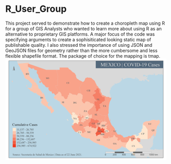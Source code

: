 # R_User_Group
This project served to demonstrate how to create a choropleth map using R for a group of GIS Analysts who wanted to learn more about using R as an alternative to proprietary GIS platforms. A major focus of the code was specifying arguments to create a sophisiticated looking static map of publishable quality. I also stressed the importance of using JSON and GeoJSON files for geometry rather than the more cumbersome and less flexible shapefile format. The package of choice for the mapping is tmap.
![Mexico](Mex_COVID.png)
